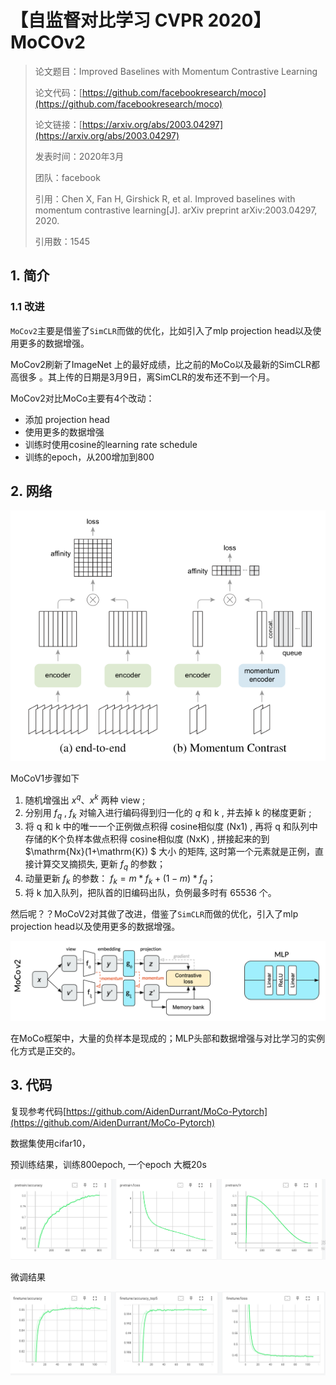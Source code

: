 # 【自监督对比学习 CVPR 2020】MoCOv2

> 论文题目：Improved Baselines with Momentum Contrastive Learning
>
> 论文代码：[https://github.com/facebookresearch/moco](https://github.com/facebookresearch/moco)
>
> 论文链接：[https://arxiv.org/abs/2003.04297](https://arxiv.org/abs/2003.04297)
>
> 发表时间：2020年3月
>
> 团队：facebook
>
> 引用：Chen X, Fan H, Girshick R, et al. Improved baselines with momentum contrastive learning[J]. arXiv preprint arXiv:2003.04297, 2020.
>
> 引用数：1545



## 1. 简介



### 1.1 改进

`MoCov2`主要是借鉴了`SimCLR`而做的优化，比如引入了mlp projection head以及使用更多的数据增强。

MoCov2刷新了ImageNet 上的最好成绩，比之前的MoCo以及最新的SimCLR都高很多 。其上传的日期是3月9日，离SimCLR的发布还不到一个月。

MoCov2对比MoCo主要有4个改动：

* 添加 projection head
* 使用更多的数据增强
* 训练时使用cosine的learning rate schedule
* 训练的epoch，从200增加到800
  



## 2. 网络

![image-20221215110528561](picture/image-20221215110528561.png)



MoCoV1步骤如下

1. 随机增强出 $x^{q} 、 x^{k}$ 两种 view ;
2. 分别用 $f_{q}$ , $f_{k}$ 对输入进行编码得到归一化的 $q$ 和 $\mathrm{k}$ , 并去掉 $\mathrm{k}$ 的梯度更新 ;
3. 将 $\mathrm{q}$ 和 $\mathrm{k}$ 中的唯一一个正例做点积得 cosine相似度 ($\mathrm{Nx} 1$) , 再将 $\mathrm{q}$ 和队列中存储的K个负样本做点积得 cosine相似度 ($\mathrm{NxK}$) , 拼接起来的到 $\mathrm{Nx}(1+\mathrm{K}) $ 大小 的矩阵, 这时第一个元素就是正例，直接计算交叉摘损失, 更新 $f_{q}$ 的参数；
4. 动量更新 $f_{k}$ 的参数： $f_{k}=m * f_{k}+(1-m) * f_{q}$；
5. 将 $\mathrm{k}$ 加入队列，把队首的旧编码出队，负例最多时有 65536 个。

然后呢？？MoCoV2对其做了改进，借鉴了`SimCLR`而做的优化，引入了mlp projection head以及使用更多的数据增强。

![MoCo v2 architecture](picture/moco_v2_arch.png)



在MoCo框架中，大量的负样本是现成的；MLP头部和数据增强与对比学习的实例化方式是正交的。



## 3. 代码

复现参考代码[https://github.com/AidenDurrant/MoCo-Pytorch](https://github.com/AidenDurrant/MoCo-Pytorch)

数据集使用cifar10，





预训练结果，训练800epoch, 一个epoch 大概20s

![image-20230102175509989](picture/image-20230102175509989.png)

微调结果

![image-20230102175530443](picture/image-20230102175530443.png)






